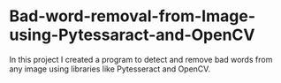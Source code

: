 # Bad-word-removal-from-Image-using-Pytessaract-and-OpenCV
In this project I created a program to detect and remove bad words from any image using libraries like Pytesseract and OpenCV.
